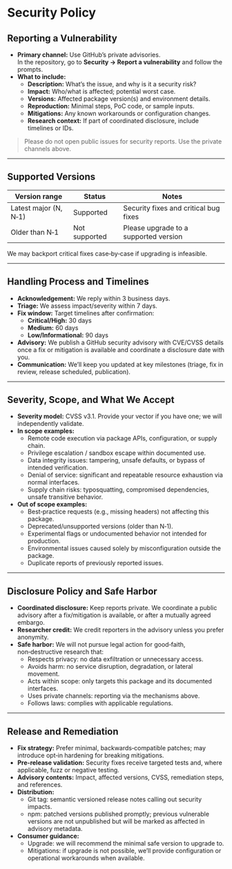 # Security Policy

## Reporting a Vulnerability

- **Primary channel:** Use GitHub’s private advisories.  
  In the repository, go to **Security → Report a vulnerability** and follow the prompts.
- **What to include:**
  - **Description:** What’s the issue, and why is it a security risk?
  - **Impact:** Who/what is affected; potential worst case.
  - **Versions:** Affected package version(s) and environment details.
  - **Reproduction:** Minimal steps, PoC code, or sample inputs.
  - **Mitigations:** Any known workarounds or configuration changes.
  - **Research context:** If part of coordinated disclosure, include timelines or IDs.

> Please do not open public issues for security reports. Use the private channels above.

---

## Supported Versions

| Version range     | Status      | Notes                                      |
| ----------------- | ----------- | ------------------------------------------ |
| Latest major (N, N‑1) | Supported   | Security fixes and critical bug fixes      |
| Older than N‑1    | Not supported | Please upgrade to a supported version      |

We may backport critical fixes case‑by‑case if upgrading is infeasible.

---

## Handling Process and Timelines

- **Acknowledgement:** We reply within 3 business days.
- **Triage:** We assess impact/severity within 7 days.
- **Fix window:** Target timelines after confirmation:
  - **Critical/High:** 30 days
  - **Medium:** 60 days
  - **Low/Informational:** 90 days
- **Advisory:** We publish a GitHub security advisory with CVE/CVSS details once a fix or mitigation is available and coordinate a disclosure date with you.
- **Communication:** We’ll keep you updated at key milestones (triage, fix in review, release scheduled, publication).

---

## Severity, Scope, and What We Accept

- **Severity model:** CVSS v3.1. Provide your vector if you have one; we will independently validate.
- **In scope examples:**
  - Remote code execution via package APIs, configuration, or supply chain.
  - Privilege escalation / sandbox escape within documented use.
  - Data integrity issues: tampering, unsafe defaults, or bypass of intended verification.
  - Denial of service: significant and repeatable resource exhaustion via normal interfaces.
  - Supply chain risks: typosquatting, compromised dependencies, unsafe transitive behavior.
- **Out of scope examples:**
  - Best‑practice requests (e.g., missing headers) not affecting this package.
  - Deprecated/unsupported versions (older than N‑1).
  - Experimental flags or undocumented behavior not intended for production.
  - Environmental issues caused solely by misconfiguration outside the package.
  - Duplicate reports of previously reported issues.

---

## Disclosure Policy and Safe Harbor

- **Coordinated disclosure:** Keep reports private. We coordinate a public advisory after a fix/mitigation is available, or after a mutually agreed embargo.
- **Researcher credit:** We credit reporters in the advisory unless you prefer anonymity.
- **Safe harbor:** We will not pursue legal action for good‑faith, non‑destructive research that:
  - Respects privacy: no data exfiltration or unnecessary access.
  - Avoids harm: no service disruption, degradation, or lateral movement.
  - Acts within scope: only targets this package and its documented interfaces.
  - Uses private channels: reporting via the mechanisms above.
  - Follows laws: complies with applicable regulations.

---

## Release and Remediation

- **Fix strategy:** Prefer minimal, backwards‑compatible patches; may introduce opt‑in hardening for breaking mitigations.
- **Pre‑release validation:** Security fixes receive targeted tests and, where applicable, fuzz or negative testing.
- **Advisory contents:** Impact, affected versions, CVSS, remediation steps, and references.
- **Distribution:**
  - Git tag: semantic versioned release notes calling out security impacts.
  - npm: patched versions published promptly; previous vulnerable versions are not unpublished but will be marked as affected in advisory metadata.
- **Consumer guidance:**
  - Upgrade: we will recommend the minimal safe version to upgrade to.
  - Mitigations: if upgrade is not possible, we’ll provide configuration or operational workarounds when available.
